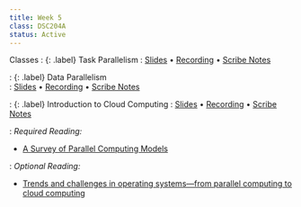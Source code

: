 ```yaml
---
title: Week 5
class: DSC204A
status: Active
---
```


Classes
: {: .label} Task Parallelism
   : [Slides](https://drive.google.com/file/d/11wK6YGqlBk9NtHjXdUSmKTyplsVXmONw/view?usp=share_link) &#8226; [Recording](https://podcast.ucsd.edu/watch/sp25/dsc204a_a00/10) &#8226; [Scribe Notes](assets/scribe_notes/scribe_0421.pdf)

   
: {: .label} Data Parallelism   
   : [Slides](https://drive.google.com/file/d/1xAQKHvKRktyIZRJwrS8uZx2iHD9LtBuc/view?usp=share_link) &#8226; [Recording](https://podcast.ucsd.edu/watch/sp25/dsc204a_a00/11) &#8226; [Scribe Notes](assets/scribe_notes/scribe_0423.pdf)



 : {: .label} Introduction to Cloud Computing
    : [Slides](https://drive.google.com/file/d/1YFMg-iCwsvSX_wqq3LdIPPCaHmLWfAaY/view?usp=share_link) &#8226; [Recording](https://podcast.ucsd.edu/watch/sp25/dsc204a_a00/12) &#8226; [Scribe Notes](assets/scribe_notes/scribe_0425.pdf)

: *Required Reading:*
* [A Survey of Parallel Computing Models](https://drive.google.com/file/d/1MnxTHt0k3dOCe3w17dpXaYKxpf4Fo_tI/view?usp=share_link)

: *Optional Reading:*
* [Trends and challenges in operating systems—from parallel
computing to cloud computing](https://drive.google.com/file/d/1FLQ7z1X2OCOo8cmnJ6lO1YQGNaexAeKC/view?usp=share_link)


<!--Class 1
: {: .label} Collective Communication - 2 
<!--  : [Slides](assets/slides/11_collectives-2.pdf) &#8226; [Recording](https://drive.google.com/file/d/1iknM1y8UnHyFYYYKY3M42p2CYKx7PCCv/view?usp=sharing) &#8226; [Scribe Notes](assets/scribe_notes/Feb_5_scribe_note.pdf) 
: *Reading:*
* [The Google File System (required)](https://static.googleusercontent.com/media/research.google.com/zh-CN//archive/gfs-sosp2003.pdf)
* [Finding a needle in Haystack: Facebook’s photo storage (required)](https://www.usenix.org/legacy/event/osdi10/tech/full_papers/Beaver.pdf)
* [The Snowflake Elastic Data Warehouse (optional)](https://info.snowflake.net/rs/252-RFO-227/images/Snowflake_SIGMOD.pdf) 

Class 2
: {: .label} Cloud Storage - 1
<!--  : [Slides](assets/slides/12_cloud-storage-1.pdf) &#8226; [Recording](#) &#8226; [Scribe Notes](assets/scribe_notes/Feb_7_scribe_note.pdf) 
: *Reading:*
* [The Google File System (required)](https://static.googleusercontent.com/media/research.google.com/zh-CN//archive/gfs-sosp2003.pdf)
* [Finding a needle in Haystack: Facebook’s photo storage (required)](https://www.usenix.org/legacy/event/osdi10/tech/full_papers/Beaver.pdf)
* [The Snowflake Elastic Data Warehouse (optional)](https://info.snowflake.net/rs/252-RFO-227/images/Snowflake_SIGMOD.pdf) 


Class 3
: {: .label} Cloud Storage - 2
<!--  : [Slides](assets/slides/13_cloud-storage-2.pdf) &#8226; [Recording](#) &#8226; [Scribe Notes](assets/scribe_notes/Feb_9_scribe_note.pdf) 
: *Reading:*
* [The Google File System (required)](https://static.googleusercontent.com/media/research.google.com/zh-CN//archive/gfs-sosp2003.pdf)
* [Finding a needle in Haystack: Facebook’s photo storage (required)](https://www.usenix.org/legacy/event/osdi10/tech/full_papers/Beaver.pdf)
* [The Snowflake Elastic Data Warehouse (optional)](https://info.snowflake.net/rs/252-RFO-227/images/Snowflake_SIGMOD.pdf) 
-->
